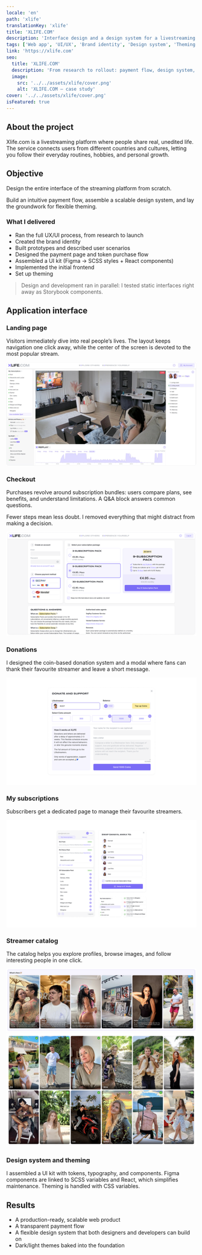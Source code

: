 ```yaml
---
locale: 'en'
path: 'xlife'
translationKey: 'xlife'
title: 'XLIFE.COM'
description: 'Interface design and a design system for a livestreaming platform'
tags: ['Web app', 'UI/UX', 'Brand identity', 'Design system', 'Theming', 'Frontend']
link: 'https://xlife.com'
seo:
  title: 'XLIFE.COM'
  description: 'From research to rollout: payment flow, design system, and flexible themes.'
  image:
    src: '../../assets/xlife/cover.png'
    alt: 'XLIFE.COM — case study'
cover: '../../assets/xlife/cover.png'
isFeatured: true
---
```


## About the project

Xlife.com is a livestreaming platform where people share real, unedited life. The service connects users from different countries and cultures, letting you follow their everyday routines, hobbies, and personal growth.

## Objective

Design the entire interface of the streaming platform from scratch.

Build an intuitive payment flow, assemble a scalable design system, and lay the groundwork for flexible theming.

### What I delivered

- Ran the full UX/UI process, from research to launch
- Created the brand identity
- Built prototypes and described user scenarios
- Designed the payment page and token purchase flow
- Assembled a UI kit (Figma → SCSS styles + React components)
- Implemented the initial frontend
- Set up theming

> Design and development ran in parallel: I tested static interfaces right away as Storybook components.

## Application interface

### Landing page

Visitors immediately dive into real people’s lives. The layout keeps navigation one click away, while the center of the screen is devoted to the most popular stream.

![Interface preview (placeholder)](../../assets/xlife/intro.png)

### Checkout

Purchases revolve around subscription bundles: users compare plans, see benefits, and understand limitations. A Q&A block answers common questions.

Fewer steps mean less doubt. I removed everything that might distract from making a decision.

![Checkout and donations (placeholder)](../../assets/xlife/join.png)

### Donations

I designed the coin-based donation system and a modal where fans can thank their favourite streamer and leave a short message.

![Donations modal](../../assets/xlife/donate.png)

### My subscriptions

Subscribers get a dedicated page to manage their favourite streamers.

![Personal area and subscriptions](../../assets/xlife/user.png)

### Streamer catalog

The catalog helps you explore profiles, browse images, and follow interesting people in one click.

![New streamers](../../assets/xlife/whats-new.png)
![Streamer catalog](../../assets/xlife/streamers-gallery.png)

### Design system and theming

I assembled a UI kit with tokens, typography, and components. Figma components are linked to SCSS variables and React, which simplifies maintenance. Theming is handled with CSS variables.

## Results

- A production-ready, scalable web product
- A transparent payment flow
- A flexible design system that both designers and developers can build on
- Dark/light themes baked into the foundation

